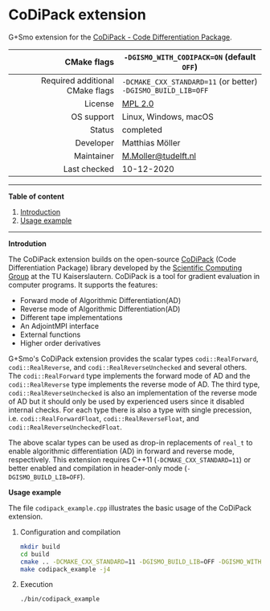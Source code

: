 # CoDiPack extension

G+Smo extension for the [CoDiPack - Code Differentiation Package](https://www.scicomp.uni-kl.de/software/codi/).

|CMake flags|```-DGISMO_WITH_CODIPACK=ON``` (default ```OFF```)|
|--:|---|
|Required additional CMake flags|```-DCMAKE_CXX_STANDARD=11``` (or better)<br>```-DGISMO_BUILD_LIB=OFF```|
|License|[MPL 2.0](https://www.mozilla.org/en-US/MPL/2.0/)|
|OS support|Linux, Windows, macOS|
|Status|completed|
|Developer|Matthias Möller|
|Maintainer|M.Moller@tudelft.nl|
|Last checked|10-12-2020|

***
__Table of content__
1. [Introduction](#introduction)
2. [Usage example](#usage_example)
***

__Introdution__

The CoDiPack extension builds on the open-source [CoDiPack](https://github.com/SciCompKL/CoDiPack) (Code Differentiation Package) library developed by the [Scientific Computing Group](http://www.scicomp.uni-kl.de/) at the TU Kaiserslautern. CoDiPack is a tool for gradient evaluation in computer programs. It supports the features:

-  Forward mode of Algorithmic Differentiation(AD)
-  Reverse mode of Algorithmic Differentiation(AD)
-  Different tape implementations
-  An AdjointMPI interface
-  External functions
-  Higher order derivatives

G+Smo's CoDiPack extension provides the scalar types ```codi::RealForward```, ```codi::RealReverse```, and ```codi::RealReverseUnchecked``` and several others. The ```codi::RealForward``` type implements the forward mode of AD and the ```codi::RealReverse``` type implements the reverse mode of AD. The third type, ```codi::RealReverseUnchecked``` is also an implementation of the reverse mode of AD but it should only be used by experienced users since it disabled internal checks. For each type there is also a type with single precession, i.e. ```codi::RealForwardFloat```, ```codi::RealReverseFloat```, and ```codi::RealReverseUncheckedFloat```.

The above scalar types can be used as drop-in replacements of ```real_t``` to enable algorithmic differentiation (AD) in forward and reverse mode, respectively. This extension requires C++11 (```-DCMAKE_CXX_STANDARD=11```) or better enabled and compilation in header-only mode (```-DGISMO_BUILD_LIB=OFF```).

__Usage example__

The file ```codipack_example.cpp``` illustrates the basic usage of the CoDiPack extension.

1.  Configuration and compilation
    ```bash
    mkdir build
    cd build
    cmake .. -DCMAKE_CXX_STANDARD=11 -DGISMO_BUILD_LIB=OFF -DGISMO_WITH_CODIPACK=ON
    make codipack_example -j4
    ```
2.  Execution
    ```bash
    ./bin/codipack_example
    ```
